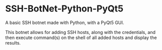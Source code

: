 # SSH-BotNet-Python-PyQt5
A basic SSH botnet made with Python, with a PyQt5 GUI.

This botnet allows for adding SSH hosts, along with the credentials, and then execute command(s) on the shell of all added hosts and display the results.
